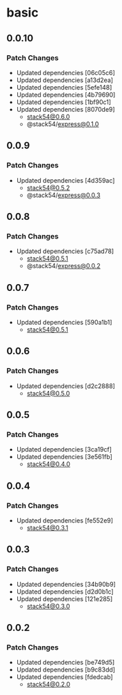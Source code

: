 # basic

## 0.0.10

### Patch Changes

- Updated dependencies [06c05c6]
- Updated dependencies [a13d2ea]
- Updated dependencies [5efe148]
- Updated dependencies [4b79690]
- Updated dependencies [1bf90c1]
- Updated dependencies [8070de9]
  - stack54@0.6.0
  - @stack54/express@0.1.0

## 0.0.9

### Patch Changes

- Updated dependencies [4d359ac]
  - stack54@0.5.2
  - @stack54/express@0.0.3

## 0.0.8

### Patch Changes

- Updated dependencies [c75ad78]
  - stack54@0.5.1
  - @stack54/express@0.0.2

## 0.0.7

### Patch Changes

- Updated dependencies [590a1b1]
  - stack54@0.5.1

## 0.0.6

### Patch Changes

- Updated dependencies [d2c2888]
  - stack54@0.5.0

## 0.0.5

### Patch Changes

- Updated dependencies [3ca19cf]
- Updated dependencies [3e561fb]
  - stack54@0.4.0

## 0.0.4

### Patch Changes

- Updated dependencies [fe552e9]
  - stack54@0.3.1

## 0.0.3

### Patch Changes

- Updated dependencies [34b90b9]
- Updated dependencies [d2d0b1c]
- Updated dependencies [121e285]
  - stack54@0.3.0

## 0.0.2

### Patch Changes

- Updated dependencies [be749d5]
- Updated dependencies [b9c83dd]
- Updated dependencies [fdedcab]
  - stack54@0.2.0
